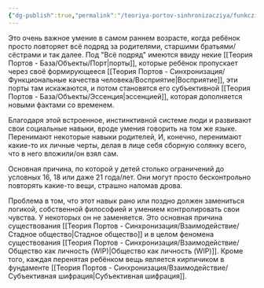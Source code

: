 ```yaml
---
{"dg-publish":true,"permalink":"/teoriya-portov-sinhronizacziya/funkczionalnye-kachestva-cheloveka/povtorenie-lichnosti/"}
---
```


Это очень важное умение в самом раннем возрасте, когда ребёнок просто повторяет всё подряд за родителями, старшими братьями/сёстрами и так далее.
Под "Всё подряд" имеются ввиду некие [[Теория Портов - База/Объекты/Порт\|порты]], которые ребёнок пропускает через своё формирующееся [[Теория Портов - Синхронизация/Функциональные качества человека/Восприятие\|Восприятие]], эти порты там искажаются, и потом становятся его субъективной [[Теория Портов - База/Объекты/Эссенция\|эссенцией]], которая дополняется новыми фактами со временем.

Благодаря этой встроенное, инстинктивной системе люди и развивают свои социальные навыки, вроде умения говорить на том же языке.
Перенимают некоторые навыки родителей,
И, конечно, перенимают какие-то их личные черты, делая в лице себя сборную солянку всего, что в него вложили/он взял сам.

Основная причина, по которой у детей столько ограничений до условных 16, 18 или даже 21 года/лет. Они могут просто бесконтрольно повторять какие-то вещи, страшно наломав дрова.

Проблема в том, что этот навык рано или поздно должен замениться логикой, собственной философией и умением контролировать свои чувства.
У некоторых он не заменяется. Это основная причина существования [[Теория Портов - Синхронизация/Взаимодействие/Стадное общество\|Стадное общество]] и в целом феномена существования [[Теория Портов - Синхронизация/Взаимодействие/Общество как личность (WIP)\|Общество как личность (WIP)]].
Кроме того, каждая перенятая ребёнком вещь является кирпичиком в фундаменте [[Теория Портов - Синхронизация/Взаимодействие/Субъективная шифрация\|Субъективная шифрация]].